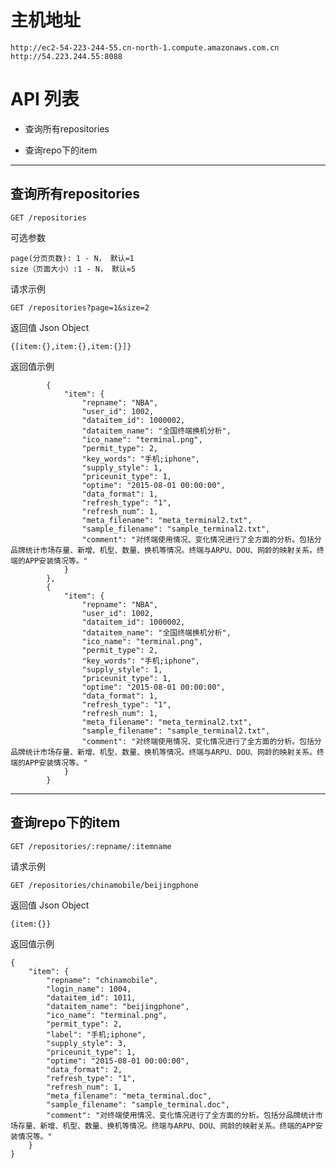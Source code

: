 # 主机地址
	
    http://ec2-54-223-244-55.cn-north-1.compute.amazonaws.com.cn
    http://54.223.244.55:8088
    
# API 列表
	

- 查询所有repositories  

	
- 查询repo下的item



----------

## 查询所有repositories
	
	GET /repositories

可选参数
	
	page(分页页数): 1 - N， 默认=1
	size（页面大小）:1 - N， 默认=5

请求示例

	GET /repositories?page=1&size=2

返回值 Json Object

	{[item:{},item:{},item:{}]}

返回值示例
        
            {
                "item": {
                    "repname": "NBA",
                    "user_id": 1002,
                    "dataitem_id": 1000002,
                    "dataitem_name": "全国终端换机分析",
                    "ico_name": "terminal.png",
                    "permit_type": 2,
                    "key_words": "手机;iphone",
                    "supply_style": 1,
                    "priceunit_type": 1,
                    "optime": "2015-08-01 00:00:00",
                    "data_format": 1,
                    "refresh_type": "1",
                    "refresh_num": 1,
                    "meta_filename": "meta_terminal2.txt",
                    "sample_filename": "sample_terminal2.txt",
                    "comment": "对终端使用情况、变化情况进行了全方面的分析。包括分品牌统计市场存量、新增、机型、数量、换机等情况。终端与ARPU、DOU、网龄的映射关系。终端的APP安装情况等。"
                }
            },
            {
                "item": {
                    "repname": "NBA",
                    "user_id": 1002,
                    "dataitem_id": 1000002,
                    "dataitem_name": "全国终端换机分析",
                    "ico_name": "terminal.png",
                    "permit_type": 2,
                    "key_words": "手机;iphone",
                    "supply_style": 1,
                    "priceunit_type": 1,
                    "optime": "2015-08-01 00:00:00",
                    "data_format": 1,
                    "refresh_type": "1",
                    "refresh_num": 1,
                    "meta_filename": "meta_terminal2.txt",
                    "sample_filename": "sample_terminal2.txt",
                    "comment": "对终端使用情况、变化情况进行了全方面的分析。包括分品牌统计市场存量、新增、机型、数量、换机等情况。终端与ARPU、DOU、网龄的映射关系。终端的APP安装情况等。"
                }
            }
 
----------


## 查询repo下的item
	
	GET /repositories/:repname/:itemname

请求示例

	GET /repositories/chinamobile/beijingphone

返回值 Json Object

	{item:{}}

返回值示例
        
	{
	    "item": {
	        "repname": "chinamobile",
	        "login_name": 1004,
	        "dataitem_id": 1011,
	        "dataitem_name": "beijingphone",
	        "ico_name": "terminal.png",
	        "permit_type": 2,
	        "label": "手机;iphone",
	        "supply_style": 3,
	        "priceunit_type": 1,
	        "optime": "2015-08-01 00:00:00",
	        "data_format": 2,
	        "refresh_type": "1",
	        "refresh_num": 1,
	        "meta_filename": "meta_terminal.doc",
	        "sample_filename": "sample_terminal.doc",
	        "comment": "对终端使用情况、变化情况进行了全方面的分析。包括分品牌统计市场存量、新增、机型、数量、换机等情况。终端与ARPU、DOU、网龄的映射关系。终端的APP安装情况等。"
	    }
	}